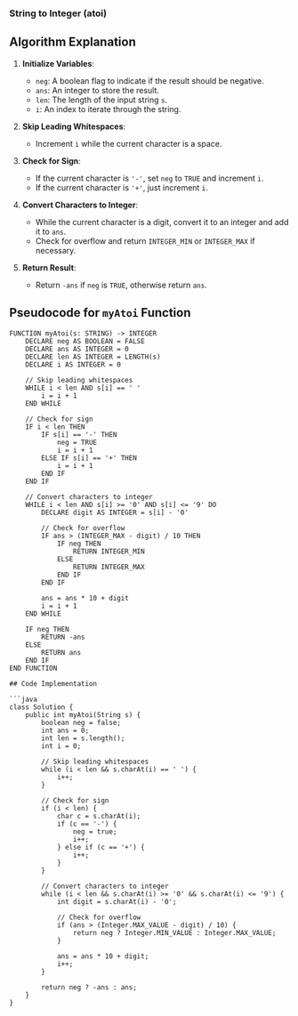 ### String to Integer (atoi) 

## Algorithm Explanation

1. **Initialize Variables**:
   - `neg`: A boolean flag to indicate if the result should be negative.
   - `ans`: An integer to store the result.
   - `len`: The length of the input string `s`.
   - `i`: An index to iterate through the string.

2. **Skip Leading Whitespaces**:
   - Increment `i` while the current character is a space.

3. **Check for Sign**:
   - If the current character is `'-'`, set `neg` to `TRUE` and increment `i`.
   - If the current character is `'+'`, just increment `i`.

4. **Convert Characters to Integer**:
   - While the current character is a digit, convert it to an integer and add it to `ans`.
   - Check for overflow and return `INTEGER_MIN` or `INTEGER_MAX` if necessary.

5. **Return Result**:
   - Return `-ans` if `neg` is `TRUE`, otherwise return `ans`.


## Pseudocode for `myAtoi` Function

```plaintext
FUNCTION myAtoi(s: STRING) -> INTEGER
    DECLARE neg AS BOOLEAN = FALSE
    DECLARE ans AS INTEGER = 0
    DECLARE len AS INTEGER = LENGTH(s)
    DECLARE i AS INTEGER = 0
    
    // Skip leading whitespaces
    WHILE i < len AND s[i] == ' '
        i = i + 1
    END WHILE

    // Check for sign
    IF i < len THEN
        IF s[i] == '-' THEN
            neg = TRUE
            i = i + 1
        ELSE IF s[i] == '+' THEN
            i = i + 1
        END IF
    END IF

    // Convert characters to integer
    WHILE i < len AND s[i] >= '0' AND s[i] <= '9' DO
        DECLARE digit AS INTEGER = s[i] - '0'
        
        // Check for overflow
        IF ans > (INTEGER_MAX - digit) / 10 THEN
            IF neg THEN
                RETURN INTEGER_MIN
            ELSE
                RETURN INTEGER_MAX
            END IF
        END IF
        
        ans = ans * 10 + digit
        i = i + 1
    END WHILE

    IF neg THEN
        RETURN -ans
    ELSE
        RETURN ans
    END IF
END FUNCTION

## Code Implementation

```java
class Solution {
    public int myAtoi(String s) {
        boolean neg = false;
        int ans = 0;
        int len = s.length();
        int i = 0;
        
        // Skip leading whitespaces
        while (i < len && s.charAt(i) == ' ') {
            i++;
        }

        // Check for sign
        if (i < len) {
            char c = s.charAt(i);
            if (c == '-') {
                neg = true;
                i++;
            } else if (c == '+') {
                i++;
            }
        }

        // Convert characters to integer
        while (i < len && s.charAt(i) >= '0' && s.charAt(i) <= '9') {
            int digit = s.charAt(i) - '0';
            
            // Check for overflow
            if (ans > (Integer.MAX_VALUE - digit) / 10) { 
                return neg ? Integer.MIN_VALUE : Integer.MAX_VALUE;
            }

            ans = ans * 10 + digit;
            i++;
        }

        return neg ? -ans : ans;
    }
}


